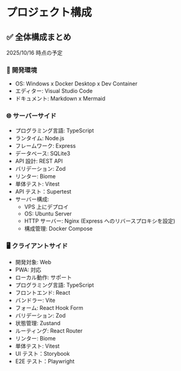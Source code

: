 # プロジェクト構成

## ✅ 全体構成まとめ

2025/10/16 時点の予定

### 🔧 開発環境

- OS: Windows x Docker Desktop x Dev Container
- エディター: Visual Studio Code
- ドキュメント: Markdown x Mermaid

### 🌐 サーバーサイド

- プログラミング言語: TypeScript
- ランタイム: Node.js
- フレームワーク: Express
- データベース: SQLite3
- API 設計: REST API
- バリデーション: Zod
- リンター: Biome
- 単体テスト: Vitest
- API テスト：Supertest
- サーバー構成:
  - VPS 上にデプロイ
  - OS: Ubuntu Server
  - HTTP サーバー: Nginx (Express へのリバースプロキシを設定)
  - 構成管理: Docker Compose

### 🖥️ クライアントサイド

- 開発対象: Web
- PWA: 対応
- ローカル動作: サポート
- プログラミング言語: TypeScript
- フロントエンド: React
- バンドラー: Vite
- フォーム: React Hook Form
- バリデーション: Zod
- 状態管理: Zustand
- ルーティング: React Router
- リンター: Biome
- 単体テスト: Vitest
- UI テスト：Storybook
- E2E テスト：Playwright
